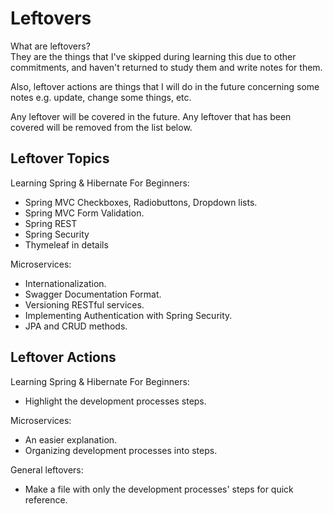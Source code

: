 # Leftovers
What are leftovers? <br/>
They are the things that I've skipped during learning this due to other commitments, and haven't returned to study them and write notes for them.

Also, leftover actions are things that I will do in the future concerning some notes e.g. update, change some things, etc.

Any leftover will be covered in the future.
Any leftover that has been covered will be removed from the list below.

## Leftover Topics
Learning Spring & Hibernate For Beginners:
- Spring MVC Checkboxes, Radiobuttons, Dropdown lists.
- Spring MVC Form Validation.
- Spring REST 
- Spring Security
- Thymeleaf in details

Microservices:
- Internationalization.
- Swagger Documentation Format.
- Versioning RESTful services.
- Implementing Authentication with Spring Security.
- JPA and CRUD methods.

## Leftover Actions
Learning Spring & Hibernate For Beginners:
- Highlight the development processes steps.

Microservices:
- An easier explanation.
- Organizing development processes into steps.

General leftovers:
- Make a file with only the development processes' steps for quick reference.